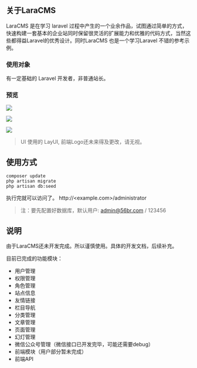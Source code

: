 ## 关于LaraCMS

LaraCMS 是在学习 laravel 过程中产生的一个业余作品，试图通过简单的方式，快速构建一套基本的企业站同时保留很灵活的扩展能力和优雅的代码方式，当然这些都得益Laravel的优秀设计。同时LaraCMS 也是一个学习Laravel 不错的参考示例。


### 使用对象
有一定基础的 Laravel 开发者，非普通站长。

### 预览

<p><img src="http://img.56br.com/images/laracms-login.jpg"></p>
<p><img src="http://img.56br.com/images/laracms-main.jpg"></p>
<p><img src="http://img.56br.com/images/laracms.jpg"></p>

> UI 使用的 LayUI, 前端Logo还未来得及更改，请无视。

## 使用方式

```shell
composer update
php artisan migrate
php artisan db:seed
```
执行完就可以访问了。
http://<example.com>/administrator

> 注：要先配置好数据库，默认用户: admin@56br.com / 123456

## 说明
由于LaraCMS还未开发完成。所以谨慎使用。具体的开发文档，后续补充。

目前已完成的功能模块：
- 用户管理
- 权限管理
- 角色管理
- 站点信息
- 友情链接
- 栏目导航
- 分类管理
- 文章管理
- 页面管理
- 幻灯管理
- 微信公众号管理（微信接口已开发完毕，可能还需要debug）
- 前端模块（用户部分暂未完成）
- 前端API